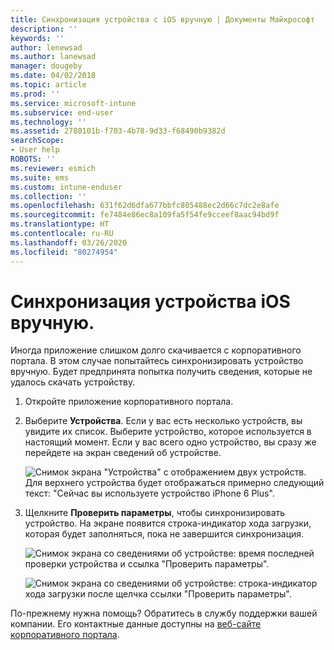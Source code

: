 ```yaml
---
title: Синхронизация устройства с iOS вручную | Документы Майкрософт
description: ''
keywords: ''
author: lenewsad
ms.author: lanewsad
manager: dougeby
ms.date: 04/02/2018
ms.topic: article
ms.prod: ''
ms.service: microsoft-intune
ms.subservice: end-user
ms.technology: ''
ms.assetid: 2780101b-f703-4b78-9d33-f68490b9382d
searchScope:
- User help
ROBOTS: ''
ms.reviewer: esmich
ms.suite: ems
ms.custom: intune-enduser
ms.collection: ''
ms.openlocfilehash: 631f62d6dfa677bbfc805488ec2d66c7dc2e8afe
ms.sourcegitcommit: fe7484e86ec8a109fa5f54fe9cceef8aac94bd9f
ms.translationtype: HT
ms.contentlocale: ru-RU
ms.lasthandoff: 03/26/2020
ms.locfileid: "80274954"
---
```

# <a name="sync-your-ios-device-manually"></a>Синхронизация устройства iOS вручную.

Иногда приложение слишком долго скачивается с корпоративного портала. В этом случае попытайтесь синхронизировать устройство вручную. Будет предпринята попытка получить сведения, которые не удалось скачать устройству.

1. Откройте приложение корпоративного портала.

2. Выберите **Устройства**. Если у вас есть несколько устройств, вы увидите их список. Выберите устройство, которое используется в настоящий момент. Если у вас всего одно устройство, вы сразу же перейдете на экран сведений об устройстве.

    ![Снимок экрана "Устройства" с отображением двух устройств. Для верхнего устройства будет отображаться примерно следующий текст: "Сейчас вы используете устройство iPhone 6 Plus".](./media/ios_sync_1_CP_after_1804.png)

3. Щелкните **Проверить параметры**, чтобы синхронизировать устройство. На экране появится строка-индикатор хода загрузки, которая будет заполняться, пока не завершится синхронизация.

    ![Снимок экрана со сведениями об устройстве: время последней проверки устройства и ссылка "Проверить параметры".](./media/ios_sync_2_CP_after_1804.png)  

   ![Снимок экрана со сведениями об устройстве: строка-индикатор хода загрузки после щелчка ссылки "Проверить параметры".](./media/ios_sync_3_CP-after_1804.png)

По-прежнему нужна помощь? Обратитесь в службу поддержки вашей компании. Его контактные данные доступны на [веб-сайте корпоративного портала](https://go.microsoft.com/fwlink/?linkid=2010980).

